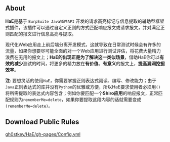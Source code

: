 ## About

**HaE**是基于 `BurpSuite Java插件API` 开发的请求高亮标记与信息提取的辅助型框架式插件，该插件可以通过自定义正则的方式匹配响应报文或请求报文，并对满足正则匹配的报文进行信息高亮与提取。

现代化Web应用走上前后端分离开发模式，这就导致在日常测试时候会有许多的流量，如果你想要尽可能全面的对一个Web应用进行测试评估，将花费大量精力浪费在无用的报文上；**HaE的出现正是为了解决这一类似场景**，借助HaE你可以**有效的减少**测试的时间，将更多的精力放在**有价值、有意义**的报文上，**提高漏洞挖掘效率**。

**注**: 要想灵活的使用`HaE`，你需要掌握正则表达式阅读、编写、修改能力；由于`Java`正则表达式的库并没有`Python`的优雅或方便，所以HaE要求使用者必须用`()`将所需提取的表达式内容包含；例如你要匹配一个**Shiro应用**的响应报文，正常匹配规则为`rememberMe=delete`，如果你要提取这段内容的话就需要变成`(rememberMe=delete)`。

## Download Public Rules

[gh0stkey/HaE/gh-pages/Config.yml](https://raw.githubusercontent.com/gh0stkey/HaE/gh-pages/Rules.yml)
